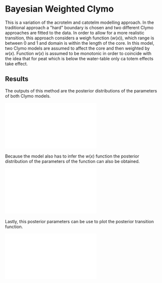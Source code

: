 # Bayesian Weighted Clymo

This is a variation of the acrotelm and catotelm modelling approach. In the traditional approach a "hard" boundary is chosen and two different Clymo approaches are fitted to the data. In order to allow for a more realistic transition, this approach considers a weigh function ($w(x)$), which range is between 0 and 1 and domain is within the length of the core. In this model, two Clymo models are assumed to affect the core and then weighted by $w(x)$. Function $w(x)$ is assumed to be monotonic in order to coincide with the idea that for peat which is below the water-table only ca totem effects take effect. 

## Results

The outputs of this method are the posterior distributions of the parameters of both Clymo models. 

![Posterior Distributios of both Climo models](./Figures/Posterior_parameters.pdf)

Because the model also has to infer the $w(x)$ function the posterior distribution of the parameters of the function can also be obtained.


![Posterior Distributios of the $w(x)$ function](./Figures/Bon_posterior.pdf)

Lastly, this posterior parameters can be use to plot the posterior transition function. 

![Posterior transition function](./Figures/Cat_limit.pdf)




